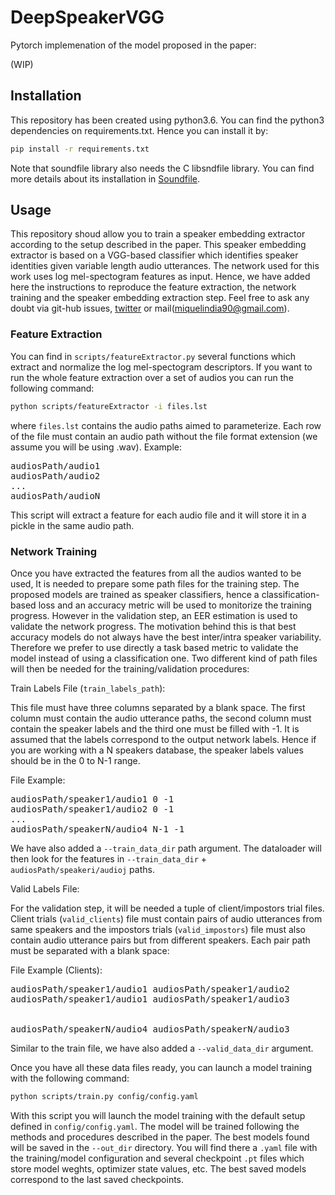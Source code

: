 # DeepSpeakerVGG

Pytorch implemenation of the model proposed in the paper:

(WIP)

## Installation

This repository has been created using python3.6. You can find the python3
dependencies on requirements.txt. Hence you can install it by:

```bash
pip install -r requirements.txt
```

Note that soundfile library also needs the C libsndfile library. You can find
more details about its installation in [Soundfile](https://pysoundfile.readthedocs.io/en/latest/).

## Usage

This repository shoud allow you to train a speaker embedding extractor according to the setup described in the paper. This speaker embedding extractor is based on a VGG-based classifier which identifies speaker identities given variable length audio utterances. The network used for this work uses log mel-spectogram features as input. Hence, we have added here the instructions to reproduce the feature extraction, the network training and the speaker embedding extraction step. Feel free to ask any doubt via git-hub issues, [twitter](https://twitter.com/mikiindia) or mail(miquelindia90@gmail.com).

### Feature Extraction

You can find in `scripts/featureExtractor.py` several functions which extract and normalize the log mel-spectogram descriptors. If you want to run the whole feature extraction over a set of audios you can run the following command:

```bash
python scripts/featureExtractor -i files.lst
```

where `files.lst` contains the audio paths aimed to parameterize. Each row of the file must contain an audio path without the file format extension (we assume you will be using .wav). Example:

<pre>
audiosPath/audio1
audiosPath/audio2
...
audiosPath/audioN</pre>

This script will extract a feature for each audio file and it will store it in a pickle in the same audio path.

### Network Training

Once you have extracted the features from all the audios wanted to be used, It is needed to prepare some path files for the training step. The proposed models are trained as speaker classifiers, hence a classification-based loss and an accuracy metric will be used to monitorize the training progress. However in the validation step, an EER estimation is used to validate the network progress. The motivation behind this is that best accuracy models do not always have the best inter/intra speaker variability. Therefore we prefer to  use directly a task based metric to validate the model instead of using a classification one. Two different kind of path files will then be needed for the training/validation procedures:

Train Labels File (`train_labels_path`):

This file must have three columns separated by a blank space. The first column must contain the audio utterance paths, the second column must contain the speaker labels and the third one must be filled with -1. It is assumed that the labels correspond to the output network labels. Hence if you are working with a N speakers database, the speaker labels values should be in the 0 to N-1 range.

File Example:

<pre>
audiosPath/speaker1/audio1 0 -1
audiosPath/speaker1/audio2 0 -1
...
audiosPath/speakerN/audio4 N-1 -1</pre>

We have also added a `--train_data_dir` path argument. The dataloader will then look for the features in `--train_data_dir` + `audiosPath/speakeri/audioj` paths.

Valid Labels File:

For the validation step, it will be needed a tuple of client/impostors trial files. Client trials (`valid_clients`) file must contain pairs of audio utterances from same speakers and the impostors trials (`valid_impostors`) file must also contain audio utterance pairs but from different speakers. Each pair path must be separated with a blank space:

File Example (Clients):

<pre>
audiosPath/speaker1/audio1 audiosPath/speaker1/audio2
audiosPath/speaker1/audio1 audiosPath/speaker1/audio3

  
audiosPath/speakerN/audio4 audiosPath/speakerN/audio3</pre>

Similar to the train file, we have also added a `--valid_data_dir` argument.

Once you have all these data files ready, you can launch a model training with the following command:


```bash
python scripts/train.py config/config.yaml
```

With this script you will launch the model training with the default setup defined in `config/config.yaml`. The model will be trained following the methods and procedures described in the paper. The best models found will be saved in the `--out_dir` directory. You will find there a `.yaml` file with the training/model configuration and several checkpoint `.pt` files which store model weghts, optimizer state values, etc. The best saved models correspond to the last saved checkpoints.